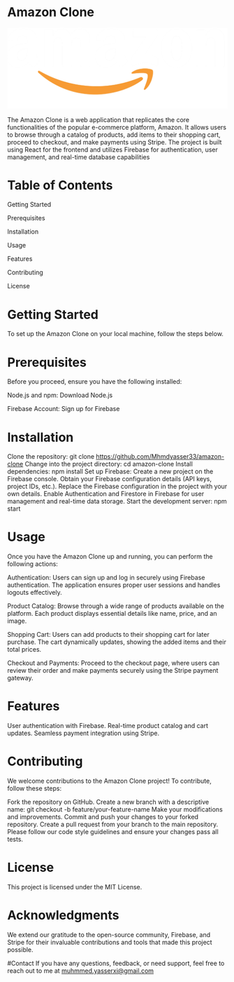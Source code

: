 <h1>Amazon Clone</h1>

![Uploading header-logo.png…](src/images/header-logo.png)


The Amazon Clone is a web application that replicates the core functionalities of the popular e-commerce platform, Amazon. It allows users to browse through a catalog of products, add items to their shopping cart, proceed to checkout, and make payments using Stripe. The project is built using React for the frontend and utilizes Firebase for authentication, user management, and real-time database capabilities

# Table of Contents
Getting Started

Prerequisites

Installation

Usage

Features

Contributing

License

# Getting Started
To set up the Amazon Clone on your local machine, follow the steps below.

# Prerequisites
Before you proceed, ensure you have the following installed:

Node.js and npm: Download Node.js

Firebase Account: Sign up for Firebase

# Installation
Clone the repository: git clone https://github.com/Mhmdyasser33/amazon-clone
Change into the project directory: cd amazon-clone
Install dependencies: npm install
Set up Firebase:
Create a new project on the Firebase console.
Obtain your Firebase configuration details (API keys, project IDs, etc.).
Replace the Firebase configuration in the project with your own details.
Enable Authentication and Firestore in Firebase for user management and real-time data storage.
Start the development server: npm start

# Usage
Once you have the Amazon Clone up and running, you can perform the following actions:

Authentication: Users can sign up and log in securely using Firebase authentication. The application ensures proper user sessions and handles logouts effectively.

Product Catalog: Browse through a wide range of products available on the platform. Each product displays essential details like name, price, and an image.

Shopping Cart: Users can add products to their shopping cart for later purchase. The cart dynamically updates, showing the added items and their total prices.

Checkout and Payments: Proceed to the checkout page, where users can review their order and make payments securely using the Stripe payment gateway.

# Features
User authentication with Firebase.
Real-time product catalog and cart updates.
Seamless payment integration using Stripe.

# Contributing
We welcome contributions to the Amazon Clone project! To contribute, follow these steps:

Fork the repository on GitHub.
Create a new branch with a descriptive name: git checkout -b feature/your-feature-name
Make your modifications and improvements.
Commit and push your changes to your forked repository.
Create a pull request from your branch to the main repository.
Please follow our code style guidelines and ensure your changes pass all tests.

# License
This project is licensed under the MIT License.

# Acknowledgments
We extend our gratitude to the open-source community, Firebase, and Stripe for their invaluable contributions and tools that made this project possible.

#Contact
If you have any questions, feedback, or need support, feel free to reach out to me at muhmmed.yasserxi@gmail.com
